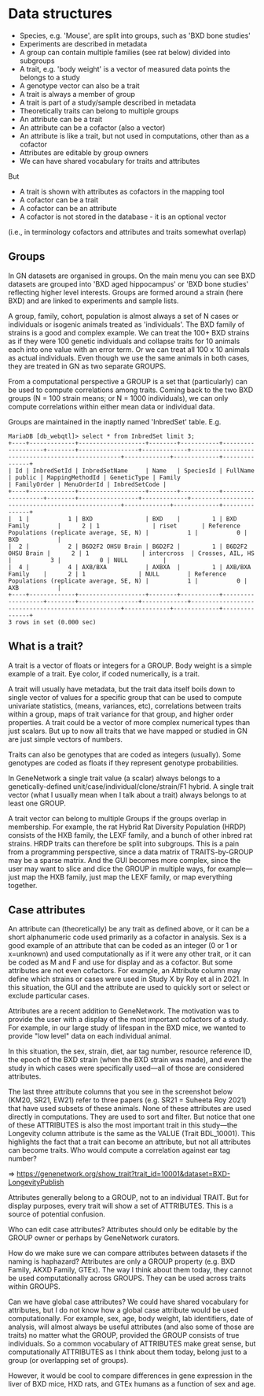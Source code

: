 # Data structures


* Species, e.g. 'Mouse', are split into groups, such as 'BXD bone studies'
* Experiments are described in metadata
* A group can contain multiple families (see rat below) divided into subgroups
* A trait, e.g. 'body weight' is a vector of measured data points the belongs to a study
* A genotype vector can also be a trait
* A trait is always a member of group
* A trait is part of a study/sample described in metadata
* Theoretically traits can belong to multiple groups
* An attribute can be a trait
* An attribute can be a cofactor (also a vector)
* An attribute is like a trait, but not used in computations, other than as a cofactor
* Attributes are editable by group owners
* We can have shared vocabulary for traits and attributes

But

* A trait is shown with attributes as cofactors in the mapping tool
* A cofactor can be a trait
* A cofactor can be an attribute
* A cofactor is not stored in the database - it is an optional vector

(i.e., in terminology cofactors and attributes and traits somewhat overlap)

## Groups

In GN datasets are organised in groups. On the main menu you can see
BXD datasets are grouped into 'BXD aged hippocampus' or 'BXD bone studies'
reflecting higher level interests. Groups are formed around a strain
(here BXD) and are linked to experiments and sample lists.

A group, family, cohort, population is almost always a set of N cases or
individuals or isogenic animals treated as 'individuals'.  The BXD family
of strains is a good and complex example. We can treat the 100+ BXD strains
as if they were 100 genetic individuals and collapse traits for 10
animals each into one value with an error term. Or we can treat all 100 x
10 animals as actual individuals. Even though we use the same animals in
both cases, they are treated in GN as two separate GROUPS.

From a computational perspective a GROUP is a set that (particularly) can be used to
compute correlations among traits. Coming back to the two BXD groups (N =
100 strain means; or N = 1000 individuals), we can only
compute correlations within either mean data or individual data.

Groups are maintained in the inaptly named 'InbredSet' table. E.g.

```
MariaDB [db_webqtl]> select * from InbredSet limit 3;
+----+-------------+-------------------+--------+-----------+-------------------+--------+-----------------+-------------+--------------------------------------------------+-------------+-------------+---------------+
| Id | InbredSetId | InbredSetName     | Name   | SpeciesId | FullName          | public | MappingMethodId | GeneticType | Family                                           | FamilyOrder | MenuOrderId | InbredSetCode |
+----+-------------+-------------------+--------+-----------+-------------------+--------+-----------------+-------------+--------------------------------------------------+-------------+-------------+---------------+
|  1 |           1 | BXD               | BXD    |         1 | BXD Family        |      2 | 1               | riset       | Reference Populations (replicate average, SE, N) |           1 |           0 | BXD           |
|  2 |           2 | B6D2F2 OHSU Brain | B6D2F2 |         1 | B6D2F2 OHSU Brain |      2 | 1               | intercross  | Crosses, AIL, HS                                 |           3 |           0 | NULL          |
|  4 |           4 | AXB/BXA           | AXBXA  |         1 | AXB/BXA Family    |      2 | 1               | NULL        | Reference Populations (replicate average, SE, N) |           1 |           0 | AXB           |
+----+-------------+-------------------+--------+-----------+-------------------+--------+-----------------+-------------+--------------------------------------------------+-------------+-------------+---------------+
3 rows in set (0.000 sec)
```


## What is a trait?

A trait is a vector of floats or integers for a GROUP. Body weight
is a simple example of a trait. Eye color, if coded numerically, is a
trait.

A trait will usually have metadata, but the trait data itself boils
down to single vector of values for a specific group that can be used
to compute univariate statistics, (means, variances, etc),
correlations between traits within a group, maps of trait variance for
that group, and higher order properties. A trait could be a vector of
more complex numerical types than just scalars. But up to now all
traits that we have mapped or studied in GN are just simple vectors of
numbers.

Traits can also be genotypes that are coded as integers (usually). Some
genotypes are coded as floats if they represent genotype probabilities.

In GeneNetwork a single trait value (a scalar) always belongs to a
genetically-defined unit/case/individual/clone/strain/F1 hybrid. A single
trait vector (what I usually mean when I talk about a trait) always belongs
to at least one GROUP.

A trait vector can belong to multiple Groups if the groups overlap in
membership. For example, the rat Hybrid Rat Diversity Population (HRDP)
consists of the HXB family, the LEXF family, and a bunch of other inbred
rat strains. HRDP traits can therefore be split into subgroups. This is a
pain from a programming perspective, since a data matrix of TRAITS-by-GROUP
may be a sparse matrix. And the GUI becomes more complex, since the user may
want to slice and dice the GROUP in multiple ways, for example—just map the
HXB family, just map the LEXF family, or map everything together.

## Case attributes

An attribute can (theoretically) be any trait as defined above, or it
can be a short alphanumeric code used primarily as a cofactor in
analysis. Sex is a good example of an attribute that can be coded as
an integer (0 or 1 or x=unknown) and used computationally as if it
were any other trait, or it can be coded as M and F and use for
display and as a cofactor. But some attributes are not even
cofactors. For example, an Attribute column may define which strains
or cases were used in Study X by Roy et al in 2021. In this situation,
the GUI and the attribute are used to quickly sort or select or
exclude particular cases.

Attributes are a recent addition to GeneNetwork. The motivation was to
provide the user with a display of the most important cofactors of a
study.  For example, in our large study of lifespan in the BXD mice,
we wanted to provide "low level" data on each individual animal.

In this situation, the sex, strain, diet, aar tag number, resource
reference ID, the epoch of the BXD strain (when the BXD strain was made),
and even the study in which cases were specifically used—all of those are
considered attributes.

The last three attribute columns that you see in the screenshot below
(KM20, SR21, EW21) refer to three papers (e.g. SR21 = Suheeta Roy 2021)
that have used subsets of these animals. None of these attributes are used
directly in computations. They are used to sort and filter. But notice that
one of these ATTRIBUTES is also  the most important trait in this study—the
Longevity column attribute is the same as the VALUE (Trait BDL_10001). This
highlights the fact that a trait can become an attribute, but not all
attributes can become traits. Who would compute a correlation against ear
tag number?

=> https://genenetwork.org/show_trait?trait_id=10001&dataset=BXD-LongevityPublish

Attributes generally belong to a GROUP, not to an individual TRAIT. But
for display purposes, every trait will show a set of ATTRIBUTES. This is a
source of potential confusion.

Who can edit case attributes?  Attributes should only be editable by
the GROUP owner or perhaps by GeneNetwork curators.

How do we make sure we can compare attributes between datasets if the
naming is haphazard?  Attributes are only a GROUP property (e.g. BXD
Family, AKXD Family, GTEx). The way I think about them today, they
cannot be used computationally across GROUPS. They can be used across
traits within GROUPS.

Can we have global case attributes?  We could have shared vocabulary
for attributes, but I do not know how a global case attribute would be
used computationally.  For example, sex, age, body weight, lab
identifiers, date of analysis, will almost always be useful attributes
(and also some of those are traits) no matter what the GROUP, provided
the GROUP consists of true individuals.  So a common vocabulary of
ATTRIBUTES make great sense, but computationally ATTRIBUTES as I think
about them today, belong just to a group (or overlapping set of
groups).

However, it would be cool to compare differences in gene expression in
the liver of BXD mice, HXD rats, and GTEx humans as a function of sex
and age.
